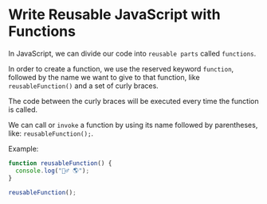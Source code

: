 # Write Reusable JavaScript with Functions

In JavaScript, we can divide our code into `reusable parts` called `functions`.

In order to create a function, we use the reserved keyword `function`, followed by the name we want to give to that function, like `reusableFunction()` and a set of curly braces.

The code between the curly braces will be executed every time the function is called.

We can call or `invoke` a function by using its name followed by parentheses, like: `reusableFunction();`.

Example:

```js
function reusableFunction() {
  console.log("🙋‍♂️ 🌎");
}

reusableFunction();
```

